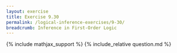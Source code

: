 ```yaml
---
layout: exercise
title: Exercise 9.30
permalink: /logical-inference-exercises/9-30/
breadcrumb: Inference in First-Order Logic
---
```


{% include mathjax_support %}
{% include_relative question.md %}

